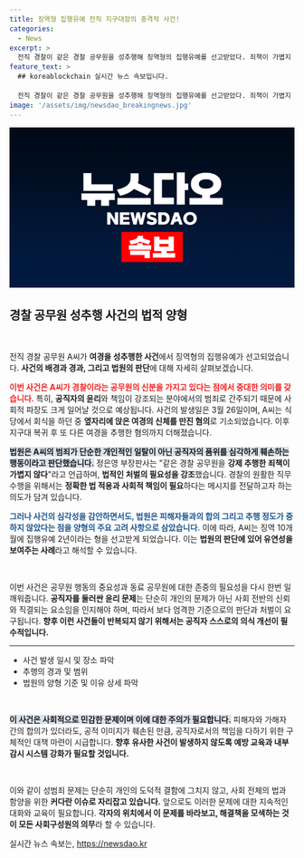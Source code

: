 ```yaml
---
title: 징역형 집행유예 전직 지구대장의 충격적 사건!
categories:
  - News
excerpt: >
  전직 경찰이 같은 경찰 공무원을 성추행해 징역형의 집행유예를 선고받았다. 죄책이 가볍지 않다는 재판부의 경고, 경찰의 높은 도덕적 기준이 설 자리는 어디인가? 클릭해 더 알아보세요!
feature_text: >
  ## koreablockchain 실시간 뉴스 속보입니다.

  전직 경찰이 같은 경찰 공무원을 성추행해 징역형의 집행유예를 선고받았다. 죄책이 가볍지 않다는 재판부의 경고, 경찰의 높은 도덕적 기준이 설 자리는 어디인가? 클릭해 더 알아보세요!
image: '/assets/img/newsdao_breakingnews.jpg'
---
```


<p><img src="/assets/img/newsdao_breakingnews.jpg" alt="koreablockchain 속보" /></p>

<h2 data-ke-size="size26">경찰 공무원 성추행 사건의 법적 양형</h2>

<p data-ke-size="size16">&nbsp;</p>

<p>전직 경찰 공무원 A씨가 <strong>여경을 성추행한 사건</strong>에서 징역형의 집행유예가 선고되었습니다. <strong>사건의 배경과 경과, 그리고 법원의 판단</strong>에 대해 자세히 살펴보겠습니다.</p>

<p><b><span style="color: #ee2323;">이번 사건은 A씨가 경찰이라는 공무원의 신분을 가지고 있다는 점에서 중대한 의미를 갖습니다.</span></b> 특히, <strong>공직자의 윤리</strong>와 책임이 강조되는 분야에서의 범죄로 간주되기 때문에 사회적 파장도 크게 일어날 것으로 예상됩니다. 사건의 발생일은 3월 26일이며, A씨는 식당에서 회식을 하던 중 <strong>옆자리에 앉은 여경의 신체를 만진 혐의</strong>로 기소되었습니다. 이후 지구대 복귀 후 또 다른 여경을 추행한 혐의까지 더해졌습니다.</p>

<p><b><span style="background-color: #21538527;">법원은 A씨의 범죄가 단순한 개인적인 일탈이 아닌 공직자의 품위를 심각하게 훼손하는 행동이라고 판단했습니다.</span></b> 정은영 부장판사는 "같은 경찰 공무원을 <strong>강제 추행한 죄책이 가볍지 않다</strong>"라고 언급하며, <strong>법적인 처벌의 필요성을 강조</strong>했습니다. 경찰의 원활한 직무 수행을 위해서는 <strong>정확한 법 적용과 사회적 책임이 필요</strong>하다는 메시지를 전달하고자 하는 의도가 담겨 있습니다.</p>

<p><b><span style="color: #1a5490;">그러나 사건의 심각성을 감안하면서도, 법원은 피해자들과의 합의 그리고 추행 정도가 중하지 않았다는 점을 양형의 주요 고려 사항으로 삼았습니다.</span></b> 이에 따라, A씨는 징역 10개월에 집행유예 2년이라는 형을 선고받게 되었습니다. 이는 <strong>법원의 판단에 있어 유연성을 보여주는 사례</strong>라고 해석할 수 있습니다.</p>

<p data-ke-size="size16">&nbsp;</p>

<p>이번 사건은 공무원 행동의 중요성과 동료 공무원에 대한 존중의 필요성을 다시 한번 일깨워줍니다. <strong>공직자를 둘러싼 윤리 문제</strong>는 단순히 개인의 문제가 아닌 사회 전반의 신뢰와 직결되는 요소임을 인지해야 하며, 따라서 보다 엄격한 기준으로의 판단과 처벌이 요구됩니다. <strong>향후 이런 사건들이 반복되지 않기 위해서는 공직자 스스로의 의식 개선이 필수적입니다.</strong> </p>

<hr>

<ul>
  <li>사건 발생 일시 및 장소 파악</li>
  <li>추행의 경과 및 범위</li>
  <li>법원의 양형 기준 및 이유 상세 파악</li>
</ul>

<p data-ke-size="size16">&nbsp;</p>

<p><b><span style="background-color: #21538527;">이 사건은 사회적으로 민감한 문제이며 이에 대한 주의가 필요합니다.</span></b> 피해자와 가해자 간의 합의가 있더라도, 공적 이미지가 훼손된 만큼, 공직자로서의 책임을 다하기 위한 구체적인 대책 마련이 시급합니다. <strong>향후 유사한 사건이 발생하지 않도록 예방 교육과 내부 감시 시스템 강화가 필요할 것입니다.</strong> </p>

<p data-ke-size="size16">&nbsp;</p>

<p>이와 같이 성범죄 문제는 단순히 개인의 도덕적 결함에 그치지 않고, 사회 전체의 법과 함양을 위한 <strong>커다란 이슈로 자리잡고 있습니다.</strong> 앞으로도 이러한 문제에 대한 지속적인 대화와 교육이 필요합니다. <strong>각자의 위치에서 이 문제를 바라보고, 해결책을 모색하는 것이 모든 사회구성원의 의무</strong>라 할 수 있습니다.</p>
실시간 뉴스 속보는, <a href="https://newsdao.kr" rel="dofollow">https://newsdao.kr</a>


